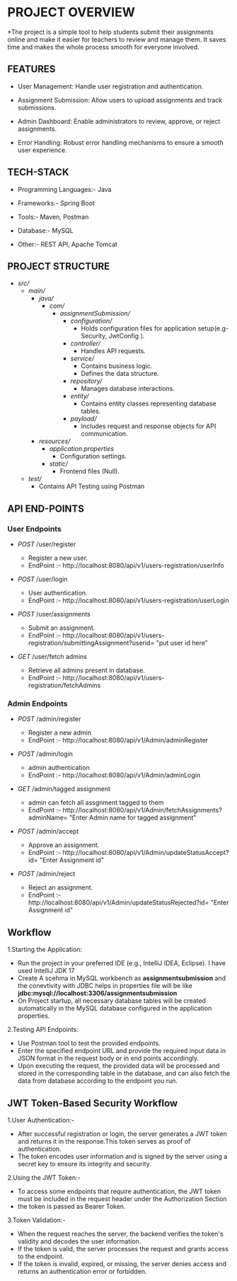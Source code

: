 # PROJECT OVERVIEW
*The project is a simple tool to help students submit their assignments online and make it easier for teachers to review and manage them. It saves time and makes the whole process smooth for everyone involved.

## FEATURES
* User Management: Handle user registration and authentication.

* Assignment Submission: Allow users to upload assignments and track submissions.

* Admin Dashboard: Enable administrators to review, approve, or reject assignments.

* Error Handling: Robust error handling mechanisms to ensure a smooth user experience.

## TECH-STACK
* Programming Languages:- Java

* Frameworks:- Spring Boot

* Tools:- Maven, Postman

* Database:- MySQL

* Other:- REST API, Apache Tomcat

## PROJECT STRUCTURE
- *src/*
  - *main/*
    - *java/*
      - *com/*
        - *assignmentSubmission/*
          - *configuration/*  
            - Holds configuration files for application setup(e.g- Security, JwtConfig ).
          - *controller/*  
            - Handles API requests.
          - *service/*  
            - Contains business logic.
            - Defines the data structure.
          - *repository/*  
            - Manages database interactions.
          - *entity/*  
            - Contains entity classes representing database tables.
          - *payload/*  
            - Includes request and response objects for API communication.
    - *resources/*
      - *application.properties*  
        - Configuration settings.
      - *static/*  
        - Frontend files (Null).
  - *test/*  
    - Contains API Testing using Postman

## API END-POINTS
### User Endpoints
- *POST* /user/register  
  - Register a new user.
  - EndPoint :- http://localhost:8080/api/v1/users-registration/userInfo

- *POST* /user/login  
  - User authentication.
  - EndPoint :- http://localhost:8080/api/v1/users-registration/userLogin

- *POST* /user/assignments  
  - Submit an assignment.
  - EndPoint :- http://localhost:8080/api/v1/users-registration/submittingAssignment?userid= "put user id here"

- *GET* /user/fetch admins  
  - Retrieve all admins present in database.
  - EndPoint :- http://localhost:8080/api/v1/users-registration/fetchAdmins

### Admin Endpoints
- *POST* /admin/register  
  - Register a new admin
  - EndPoint :- http://localhost:8080/api/v1/Admin/adminRegister

- *POST* /admin/login 
  - admin authentication
  - EndPoint :- http://localhost:8080/api/v1/Admin/adminLogin

- *GET* /admin/tagged assignment 
  - admin can fetch all assgnment tagged to them
  - EndPoint :- http://localhost:8080/api/v1/Admin/fetchAssignments?adminName= "Enter Admin name for tagged assignment"

- *POST* /admin/accept 
  - Approve an assignment.
  - EndPoint :- http://localhost:8080/api/v1/Admin/updateStatusAccept?id= "Enter Assignment id"

- *POST* /admin/reject  
  - Reject an assignment.
  - EndPoint :- http://localhost:8080/api/v1/Admin/updateStatusRejected?id= "Enter Assignment id"

## Workflow
   1.Starting the Application:
   * Run the project in your preferred IDE (e.g., IntelliJ IDEA, Eclipse). I have used IntelliJ JDK 17
   * Create A scehma in MySQL workbench as **assignmentsubmission** and the conevtivity with JDBC helps in properties file will be like **jdbc:mysql://localhost:3306/assignmentsubmission**
   * On Project startup, all necessary database tables will be created automatically in the MySQL database configured in the application properties.

   2.Testing API Endpoints: 
   * Use Postman tool to test the provided endpoints.
   * Enter the specified endpoint URL and provide the required input data in JSON format in the request body or in end points accordingly.
   * Upon executing the request, the provided data will be processed and stored in the corresponding table in the database, and can also fetch the data from database according to the endpoint you run.

## JWT Token-Based Security Workflow
   1.User Authentication:-
   * After successful registration or login, the server generates a JWT token and returns it in the response.This token serves as proof of authentication.
   * The token encodes user information and is signed by the server using a secret key to ensure its integrity and security.

   2.Using the JWT Token:-
   * To access some endpoints that require authentication, the JWT token must be included in the request header under the Authorization Section
   * the token is passed as Bearer Token.

   3.Token Validation:-
   * When the request reaches the server, the backend verifies the token's validity and decodes the user information.
   * If the token is valid, the server processes the request and grants access to the endpoint.
   * If the token is invalid, expired, or missing, the server denies access and returns an authentication error or forbidden.
   
